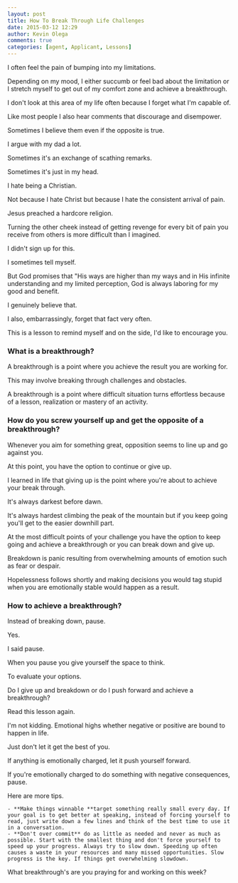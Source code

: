 ```yaml
---
layout: post
title: How To Break Through Life Challenges
date: 2015-03-12 12:29
author: Kevin Olega
comments: true
categories: [agent, Applicant, Lessons]
---
```

I often feel the pain of bumping into my limitations. 

Depending on my mood, I either succumb or feel bad about the limitation or I stretch myself to get out of my comfort zone and achieve a breakthrough. 

I don't look at this area of my life often because I forget what I'm capable of. 

Like most people I also hear comments that discourage and disempower. 

Sometimes I believe them even if the opposite is true.

I argue with my dad a lot. 

Sometimes it's an exchange of scathing remarks. 

Sometimes it's just in my head. 

I hate being a Christian. 

Not because I hate Christ but because I hate the consistent arrival of pain. 

Jesus preached a hardcore religion. 

Turning the other cheek instead of getting revenge for every bit of pain you receive from others is more difficult than I imagined. 

I didn't sign up for this. 

I sometimes tell myself. 

But God promises that "His ways are higher than my ways and in His infinite understanding and my limited perception, God is always laboring for my good and benefit. 

I genuinely believe that. 

I also, embarrassingly, forget that fact very often.

This is a lesson to remind myself and on the side, I'd like to encourage you.

### What is a breakthrough?

A breakthrough is a point where you achieve the result you are working for.

This may involve breaking through challenges and obstacles.

A breakthrough is a point where difficult situation turns effortless because of a lesson, realization or mastery of an activity.

### How do you screw yourself up and get the opposite of a breakthrough?

Whenever you aim for something great, opposition seems to line up and go against you. 

At this point, you have the option to continue or give up.

I learned in life that giving up is the point where you're about to achieve your break through. 

It's always darkest before dawn. 

It's always hardest climbing the peak of the mountain but if you keep going you'll get to the easier downhill part.

At the most difficult points of your challenge you have the option to keep going and achieve a breakthrough or you can break down and give up. 

Breakdown is panic resulting from overwhelming amounts of emotion such as fear or despair. 

Hopelessness follows shortly and making decisions you would tag stupid when you are emotionally stable would happen as a result.

### How to achieve a breakthrough?

Instead of breaking down, pause. 

Yes. 

I said pause.

When you pause you give yourself the space to think. 

To evaluate your options. 

Do I give up and breakdown or do I push forward and achieve a breakthrough?

Read this lesson again. 

I'm not kidding. Emotional highs whether negative or positive are bound to happen in life. 

Just don't let it get the best of you.

If anything is emotionally charged, let it push yourself forward. 

If you're emotionally charged to do something with negative consequences, pause.

Here are more tips.


    - **Make things winnable **target something really small every day. If your goal is to get better at speaking, instead of forcing yourself to read, just write down a few lines and think of the best time to use it in a conversation.
    - **Don't over commit** do as little as needed and never as much as possible. Start with the smallest thing and don't force yourself to speed up your progress. Always try to slow down. Speeding up often causes a waste in your resources and many missed opportunities. Slow progress is the key. If things get overwhelming slowdown.


What breakthrough's are you praying for and working on this week?

